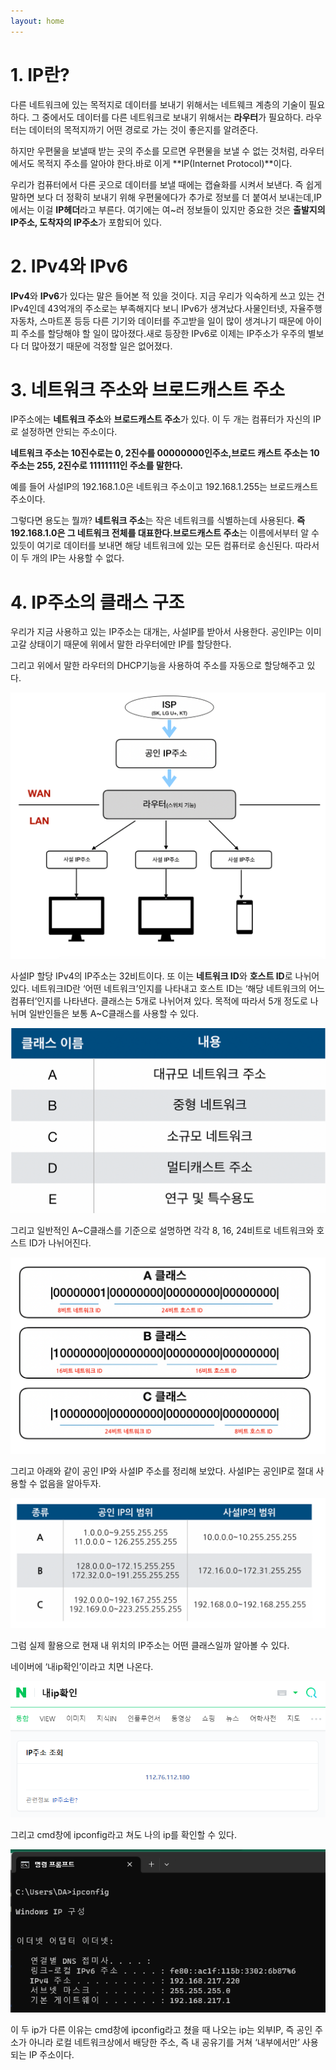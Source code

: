 ```yaml
---
layout: home
---
```


# 1. **IP란?**

다른 네트워크에 있는 목적지로 데이터를 보내기 위해서는 네트웨크 계층의 기술이 필요하다. 그 중에서도 데이터를 다른 네트워크로 보내기 위해서는 **라우터**가 필요하다. 라우터는 데이터의 목적지까기 어떤 경로로 가는 것이 좋은지를 알려준다.

하지만 우편물을 보낼때 받는 곳의 주소를 모르면 우편물을 보낼 수 없는 것처럼, 라우터에서도 목적지 주소를 알아야 한다.바로 이게 **IP(Internet Protocol)**이다.

우리가 컴퓨터에서 다른 곳으로 데이터를 보낼 때에는 캡슐화를 시켜서 보낸다. 즉 쉽게 말하면 보다 더 정확히 보내기 위해 우편물에다가 추가로 정보를 더 붙여서 보내는데,IP에서는 이걸 **IP헤더**라고 부른다. 여기에는 여~러 정보들이 있지만 중요한 것은 **출발지의 IP주소, 도착자의 IP주소**가 포함되어 있다.

# 2. **IPv4와 IPv6**

**IPv4**와 **IPv6**가 있다는 말은 들어본 적 있을 것이다. 지금 우리가 익숙하게 쓰고 있는 건 IPv4인데 43억개의 주소로는 부족해지다 보니 IPv6가 생겨났다.사물인터넷, 자율주행자동차, 스마트폰 등등 다른 기기와 데이터를 주고받을 일이 많이 생겨나기 때문에 아이피 주소를 할당해야 할 일이 많아졌다.새로 등장한 IPv6로 이제는 IP주소가 우주의 별보다 더 많아졌기 때문에 걱정할 일은 없어졌다.

# 3. **네트워크 주소와 브로드캐스트 주소**

IP주소에는 **네트워크 주소**와 **브로드캐스트 주소**가 있다. 이 두 개는 컴퓨터가 자신의 IP로 설정하면 안되는 주소이다.

**네트워크 주소는 10진수로는 0, 2진수를 00000000인주소,브로드 캐스트 주소는 10주소는 255, 2진수로 11111111인 주소를 말한다.**

예를 들어 사설IP의 192.168.1.0은 네트워크 주소이고 192.168.1.255는 브로드캐스트 주소이다.

그렇다면 용도는 뭘까? **네트워크 주소**는 작은 네트워크를 식별하는데 사용된다. **즉 192.168.1.0은 그 네트워크 전체를 대표한다.브로드캐스트 주소**는 이름에서부터 알 수 있듯이 여기로 데이터를 보내면 해당 네트워크에 있는 모든 컴퓨터로 송신된다. 따라서 이 두 개의 IP는 사용할 수 없다.

# 4. **IP주소의 클래스 구조**

우리가 지금 사용하고 있는 IP주소는 대개는, 사설IP를 받아서 사용한다. 공인IP는 이미 고갈 상태이기 때문에 위에서 말한 라우터에만 IP를 할당한다.

그리고 위에서 말한 라우터의 DHCP기능을 사용하여 주소를 자동으로 할당해주고 있다.

<img src="images/8_01.png">

사설IP 할당 IPv4의 IP주소는 32비트이다. 또 이는 **네트워크 ID**와 **호스트 ID**로 나뉘어 있다. 네트워크ID란 ‘어떤 네트워크’인지를 나타내고 호스트 ID는 ‘해당 네트워크의 어느 컴퓨터’인지를 나타낸다. 클래스는 5개로 나뉘어져 있다. 목적에 따라서 5개 정도로 나뉘며 일반인들은 보통 A~C클래스를 사용할 수 있다.

<img src="images/8_02.png">

그리고 일반적인 A~C클래스를 기준으로 설명하면 각각 8, 16, 24비트로 네트워크와 호스트 ID가 나뉘어진다.

<img src="images/8_03.png">

그리고 아래와 같이 공인 IP와 사설IP 주소를 정리해 보았다. 사설IP는 공인IP로 절대 사용할 수 없음을 알아두자.

<img src="images/8_04.png">

그럼 실제 활용으로 현재 내 위치의 IP주소는 어떤 클래스일까 알아볼 수 있다.

네이버에 ‘내ip확인’이라고 치면 나온다.

<img src="images/8_05.png">

그리고 cmd창에 ipconfig라고 쳐도 나의 ip를 확인할 수 있다.

<img src="images/8_06.png">

이 두 ip가 다른 이유는 cmd창에 ipconfig라고 쳤을 때 나오는 ip는 외부IP, 즉 공인 주소가 아니라 로컬 네트워크상에서 배당한 주소, 즉 내 공유기를 거쳐 ‘내부에서만’ 사용되는 IP 주소이다.